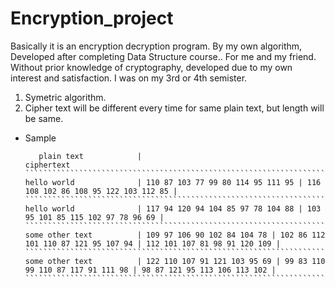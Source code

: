 # Encryption_project
Basically it is an encryption decryption program. By my own algorithm, Developed after completing Data Structure course.. For me and my friend.
Without prior knowledge of cryptography, developed due to my own interest and satisfaction. I was on my 3rd or 4th semister.
1. Symetric algorithm.
2. Cipher text will be different every time for same plain text, but length will be same.


* Sample
   ~~~~~~~~~~~~~~~~~~~~~~~~~~~~~~~~~~~~~~~~~~~~~~~~~~~~~~~~~~~~~~~~~~~~~~~~~~~~~~~~~~~~~~~~~~~~~~~~~~~~~~~~~~~~~~~~~~~~~~~~~~~~~~~~
      plain text            |                                     ciphertext
   ````````````````````````````````````````````````````````````````````````````````````````````````````````````````````````````````
   hello world              | 110 87 103 77 99 80 114 95 111 95 | 116 108 102 86 108 95 122 103 112 85 | 
   `````````````````````````````````````````````````````````````````````````````````````````````````````````````````````````````````
   hello world              | 117 94 120 94 104 85 97 78 104 88 | 103 95 101 85 115 102 97 78 96 69 | 
   `````````````````````````````````````````````````````````````````````````````````````````````````````````````````````````````````
   some other text          | 109 97 106 90 102 84 104 78 | 102 86 112 101 110 87 121 95 107 94 | 112 101 107 81 98 91 120 109 | 
   `````````````````````````````````````````````````````````````````````````````````````````````````````````````````````````````````
   some other text          | 122 110 107 91 121 103 95 69 | 99 83 110 99 110 87 117 91 111 98 | 98 87 121 95 113 106 113 102 | 
   `````````````````````````````````````````````````````````````````````````````````````````````````````````````````````````````````
   
   
